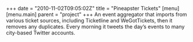 +++
date = "2010-11-02T09:05:02Z"
title = "Pineapster Tickets"
[menu]
  [menu.main]
    parent = "project"
+++
An event aggregator that imports from various ticket sources, including Ticketline and WeGotTickets, then it removes any duplicates. Every morning it tweets the day’s events to many city-based Twitter accounts.
